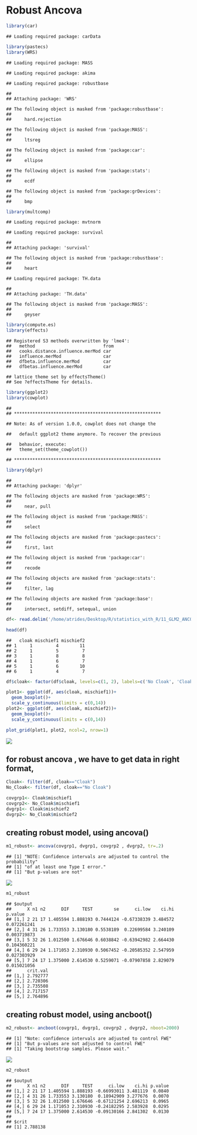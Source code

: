 Robust Ancova
================

``` r
library(car)
```

    ## Loading required package: carData

``` r
library(pastecs)
library(WRS)
```

    ## Loading required package: MASS

    ## Loading required package: akima

    ## Loading required package: robustbase

    ## 
    ## Attaching package: 'WRS'

    ## The following object is masked from 'package:robustbase':
    ## 
    ##     hard.rejection

    ## The following object is masked from 'package:MASS':
    ## 
    ##     ltsreg

    ## The following object is masked from 'package:car':
    ## 
    ##     ellipse

    ## The following object is masked from 'package:stats':
    ## 
    ##     ecdf

    ## The following object is masked from 'package:grDevices':
    ## 
    ##     bmp

``` r
library(multcomp)
```

    ## Loading required package: mvtnorm

    ## Loading required package: survival

    ## 
    ## Attaching package: 'survival'

    ## The following object is masked from 'package:robustbase':
    ## 
    ##     heart

    ## Loading required package: TH.data

    ## 
    ## Attaching package: 'TH.data'

    ## The following object is masked from 'package:MASS':
    ## 
    ##     geyser

``` r
library(compute.es)
library(effects)
```

    ## Registered S3 methods overwritten by 'lme4':
    ##   method                          from
    ##   cooks.distance.influence.merMod car 
    ##   influence.merMod                car 
    ##   dfbeta.influence.merMod         car 
    ##   dfbetas.influence.merMod        car

    ## lattice theme set by effectsTheme()
    ## See ?effectsTheme for details.

``` r
library(ggplot2)
library(cowplot)
```

    ## 
    ## ********************************************************

    ## Note: As of version 1.0.0, cowplot does not change the

    ##   default ggplot2 theme anymore. To recover the previous

    ##   behavior, execute:
    ##   theme_set(theme_cowplot())

    ## ********************************************************

``` r
library(dplyr)
```

    ## 
    ## Attaching package: 'dplyr'

    ## The following objects are masked from 'package:WRS':
    ## 
    ##     near, pull

    ## The following object is masked from 'package:MASS':
    ## 
    ##     select

    ## The following objects are masked from 'package:pastecs':
    ## 
    ##     first, last

    ## The following object is masked from 'package:car':
    ## 
    ##     recode

    ## The following objects are masked from 'package:stats':
    ## 
    ##     filter, lag

    ## The following objects are masked from 'package:base':
    ## 
    ##     intersect, setdiff, setequal, union

``` r
df<- read.delim('/home/atrides/Desktop/R/statistics_with_R/11_GLM2_ANCOVA/Data_Files/CloakofInvisibility.dat', header=TRUE)

head(df)
```

    ##   cloak mischief1 mischief2
    ## 1     1         4        11
    ## 2     1         5         7
    ## 3     1         8         8
    ## 4     1         6         7
    ## 5     1         6        10
    ## 6     1         4         7

``` r
df$cloak<- factor(df$cloak, levels=c(1, 2), labels=c('No Cloak', 'Cloak'))

plot1<- ggplot(df, aes(cloak, mischief1))+
  geom_boxplot()+
  scale_y_continuous(limits = c(0,14))
plot2<- ggplot(df, aes(cloak, mischief2))+
  geom_boxplot()+
  scale_y_continuous(limits = c(0,14))

plot_grid(plot1, plot2, ncol=2, nrow=1)
```

![](02_Robust_Ancova_files/figure-gfm/unnamed-chunk-3-1.png)<!-- -->

## for robust ancova , we have to get data in right format,

``` r
Cloak<- filter(df, cloak=="Cloak")
No_Cloak<- filter(df, cloak=="No Cloak")

covgrp1<- Cloak$mischief1
covgrp2<- No_Cloak$mischief1
dvgrp1<- Cloak$mischief2
dvgrp2<- No_Cloak$mischief2
```

## creating robust model, using ancova()

``` r
m1_robust<- ancova(covgrp1, dvgrp1, covgrp2 , dvgrp2, tr=.2)
```

    ## [1] "NOTE: Confidence intervals are adjusted to control the probability"
    ## [1] "of at least one Type I error."
    ## [1] "But p-values are not"

![](02_Robust_Ancova_files/figure-gfm/unnamed-chunk-5-1.png)<!-- -->

``` r
m1_robust
```

    ## $output
    ##      X n1 n2      DIF     TEST        se      ci.low    ci.hi     p.value
    ## [1,] 2 21 17 1.405594 1.888193 0.7444124 -0.67338339 3.484572 0.072261241
    ## [2,] 4 31 26 1.733553 3.130180 0.5538189  0.22699584 3.240109 0.003719873
    ## [3,] 5 32 26 1.012500 1.676646 0.6038842 -0.63942982 2.664430 0.104360221
    ## [4,] 6 29 24 1.171053 2.310930 0.5067452 -0.20585352 2.547959 0.027303929
    ## [5,] 7 24 17 1.375000 2.614530 0.5259071 -0.07907858 2.829079 0.015021056
    ##      crit.val
    ## [1,] 2.792777
    ## [2,] 2.720306
    ## [3,] 2.735508
    ## [4,] 2.717157
    ## [5,] 2.764896

## creating robust model, using ancboot()

``` r
m2_robust<- ancboot(covgrp1, dvgrp1, covgrp2 , dvgrp2, nboot=2000)
```

    ## [1] "Note: confidence intervals are adjusted to control FWE"
    ## [1] "But p-values are not adjusted to control FWE"
    ## [1] "Taking bootstrap samples. Please wait."

![](02_Robust_Ancova_files/figure-gfm/unnamed-chunk-6-1.png)<!-- -->

``` r
m2_robust
```

    ## $output
    ##      X n1 n2      DIF     TEST      ci.low    ci.hi p.value
    ## [1,] 2 21 17 1.405594 1.888193 -0.66993011 3.481119  0.0840
    ## [2,] 4 31 26 1.733553 3.130180  0.18942909 3.277676  0.0070
    ## [3,] 5 32 26 1.012500 1.676646 -0.67121254 2.696213  0.0965
    ## [4,] 6 29 24 1.171053 2.310930 -0.24182295 2.583928  0.0295
    ## [5,] 7 24 17 1.375000 2.614530 -0.09130166 2.841302  0.0130
    ## 
    ## $crit
    ## [1] 2.788138
